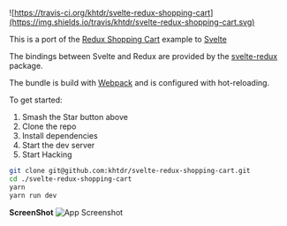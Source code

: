![https://travis-ci.org/khtdr/svelte-redux-shopping-cart](https://img.shields.io/travis/khtdr/svelte-redux-shopping-cart.svg)

This is a port of the [Redux Shopping Cart](https://github.com/reactjs/redux/tree/master/examples/shopping-cart/) example to [Svelte](https://svelte.technology/)

The bindings between Svelte and Redux are provided by the [svelte-redux](https://github.com/UnwrittenFun/svelte-redux) package.

The bundle is build with [Webpack](https://webpack.js.org/) and is configured with hot-reloading.

To get started:
  1. Smash the Star button above
  2. Clone the repo
  3. Install dependencies
  4. Start the dev server
  5. Start Hacking

```bash
git clone git@github.com:khtdr/svelte-redux-shopping-cart.git
cd ./svelte-redux-shopping-cart
yarn
yarn run dev
```

**ScreenShot**
![App Screenshot](https://raw.githubusercontent.com/khtdr/svelte-redux-shopping-cart/master/sreenshot.png)
